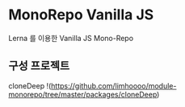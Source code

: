 # MonoRepo Vanilla JS
Lerna 를 이용한 Vanilla JS Mono-Repo

## 구성 프로젝트
cloneDeep
!(https://github.com/limhoooo/module-monorepo/tree/master/packages/cloneDeep)
